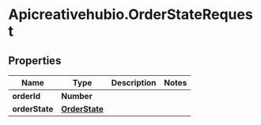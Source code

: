 # Apicreativehubio.OrderStateRequest

## Properties
Name | Type | Description | Notes
------------ | ------------- | ------------- | -------------
**orderId** | **Number** |  | 
**orderState** | [**OrderState**](OrderState.md) |  | 


